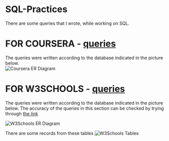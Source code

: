 # SQL-Practices

There are some queries that I wrote, while working on SQL.

# FOR COURSERA - [queries](https://github.com/htunknown/SQL-Practice/blob/main/practice-coursera "Coursera Queries")    <br />
The queries were written according to the database indicated in the picture below. <br />
![Coursera ER Diagram](https://tinypic.host/images/2023/02/06/68747470733a2f2f643363333368636769776576332e636c6f756466726f6e742e6e65742f696d616765417373657450726f78792e76312f554150454e6f4f56456569345251354c396a396e44415f35303432613166303833393531316538.png "W3Schools")




#

# FOR W3SCHOOLS - [queries](https://github.com/htunknown/SQL-Practice/blob/main/practice-w3schools "W3schools Queries")  <br />
The queries were written according to the database indicated in the picture below.
The accuracy of the queries in this section can be checked by trying through [the link](https://www.w3schools.com/sql/trysql.asp?filename=trysql_select_all "w3schools SQL")

![W3Schools ER Diagram](https://tinypic.host/images/2023/02/06/ER_w3schools.png "W3Schools")

There are some records from these tables
![W3Schools Tables](https://tinypic.host/images/2023/02/06/Tables-and-Relations.png "W3Schools")

